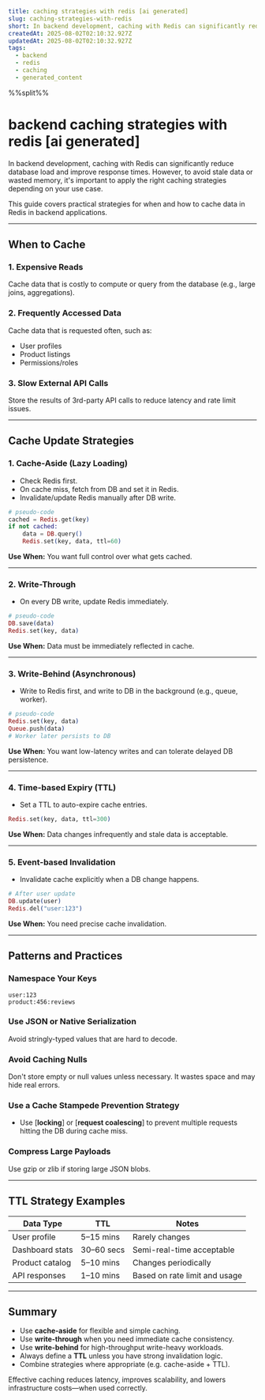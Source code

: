 ```yaml
title: caching strategies with redis [ai generated]
slug: caching-strategies-with-redis
short: In backend development, caching with Redis can significantly reduce database load and improve response times. However, to avoid stale data or wasted memory, it's important to apply the right caching strategies depending on your use case. This guide covers practical strategies for when and how to cache data in Redis in backend applications.
createdAt: 2025-08-02T02:10:32.927Z
updatedAt: 2025-08-02T02:10:32.927Z
tags:
  - backend
  - redis
  - caching
  - generated_content
```

%%split%%

# backend caching strategies with redis [ai generated]

In backend development, caching with Redis can significantly reduce database load and improve response times. However, to avoid stale data or wasted memory, it's important to apply the right caching strategies depending on your use case.

This guide covers practical strategies for when and how to cache data in Redis in backend applications.

---

## When to Cache

### 1. **Expensive Reads**

Cache data that is costly to compute or query from the database (e.g., large joins, aggregations).

### 2. **Frequently Accessed Data**

Cache data that is requested often, such as:

- User profiles
- Product listings
- Permissions/roles

### 3. **Slow External API Calls**

Store the results of 3rd-party API calls to reduce latency and rate limit issues.

---

## Cache Update Strategies

### 1. **Cache-Aside (Lazy Loading)**

- Check Redis first.
- On cache miss, fetch from DB and set it in Redis.
- Invalidate/update Redis manually after DB write.

```elixir
# pseudo-code
cached = Redis.get(key)
if not cached:
    data = DB.query()
    Redis.set(key, data, ttl=60)
```

**Use When:** You want full control over what gets cached.

---

### 2. **Write-Through**

- On every DB write, update Redis immediately.

```elixir
# pseudo-code
DB.save(data)
Redis.set(key, data)
```

**Use When:** Data must be immediately reflected in cache.

---

### 3. **Write-Behind (Asynchronous)**

- Write to Redis first, and write to DB in the background (e.g., queue, worker).

```elixir
# pseudo-code
Redis.set(key, data)
Queue.push(data)
# Worker later persists to DB
```

**Use When:** You want low-latency writes and can tolerate delayed DB persistence.

---

### 4. **Time-based Expiry (TTL)**

- Set a TTL to auto-expire cache entries.

```elixir
Redis.set(key, data, ttl=300)
```

**Use When:** Data changes infrequently and stale data is acceptable.

---

### 5. **Event-based Invalidation**

- Invalidate cache explicitly when a DB change happens.

```elixir
# After user update
DB.update(user)
Redis.del("user:123")
```

**Use When:** You need precise cache invalidation.

---

## Patterns and Practices

### Namespace Your Keys

```
user:123
product:456:reviews
```

### Use JSON or Native Serialization

Avoid stringly-typed values that are hard to decode.

### Avoid Caching Nulls

Don't store empty or null values unless necessary. It wastes space and may hide real errors.

### Use a Cache Stampede Prevention Strategy

- Use \[**locking**] or \[**request coalescing**] to prevent multiple requests hitting the DB during cache miss.

### Compress Large Payloads

Use gzip or zlib if storing large JSON blobs.

---

## TTL Strategy Examples

| Data Type       | TTL        | Notes                         |
| --------------- | ---------- | ----------------------------- |
| User profile    | 5–15 mins  | Rarely changes                |
| Dashboard stats | 30–60 secs | Semi-real-time acceptable     |
| Product catalog | 5–10 mins  | Changes periodically          |
| API responses   | 1–10 mins  | Based on rate limit and usage |

---

## Summary

- Use **cache-aside** for flexible and simple caching.
- Use **write-through** when you need immediate cache consistency.
- Use **write-behind** for high-throughput write-heavy workloads.
- Always define a **TTL** unless you have strong invalidation logic.
- Combine strategies where appropriate (e.g. cache-aside + TTL).

Effective caching reduces latency, improves scalability, and lowers infrastructure costs—when used correctly.
